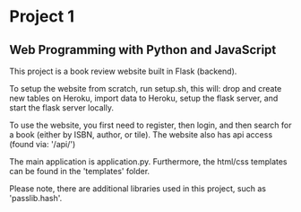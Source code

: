 # Project 1

## Web Programming with Python and JavaScript

This project is a book review website built in Flask (backend). 

To setup the website from scratch, run setup.sh, this will: drop and create new tables on Heroku, import data to Heroku, setup the flask server, and start the flask server locally. 

To use the website, you first need to register, then login, and then search for a book (either by ISBN, author, or tile). The website also has api access (found via: '/api/<isbn>') 

The main application is application.py. Furthermore, the html/css templates can be found in the 'templates' folder. 

Please note, there are additional libraries used in this project, such as 'passlib.hash'.